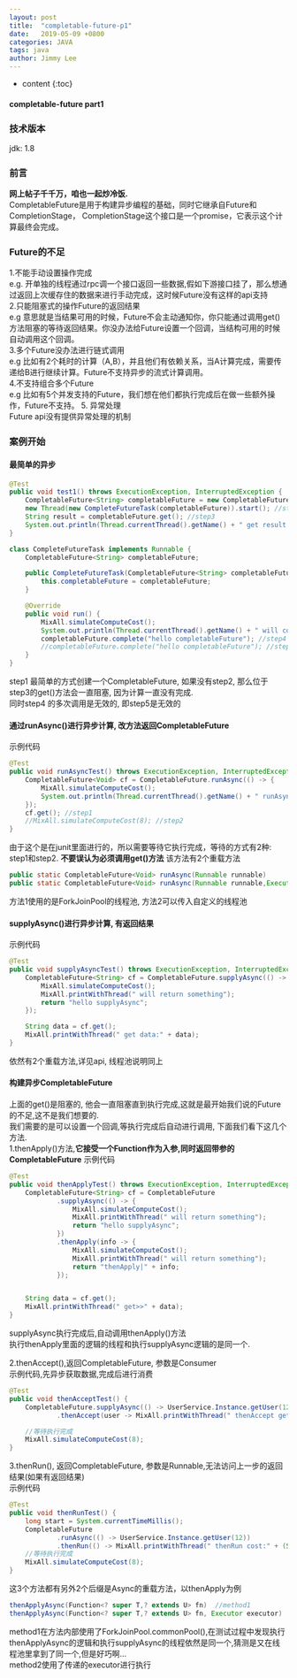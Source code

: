 ```yaml
---
layout: post
title:  "completable-future-p1"
date:   2019-05-09 +0800
categories: JAVA
tags: java
author: Jimmy Lee
---
```


* content
{:toc}


#### completable-future part1   

### 技术版本
jdk: 1.8    


### 前言
**网上帖子千千万，咱也一起炒冷饭.**  
CompletableFuture是用于构建异步编程的基础，同时它继承自Future和CompletionStage， CompletionStage这个接口是一个promise，它表示这个计算最终会完成。       

### Future的不足 
1.不能手动设置操作完成  
e.g. 开单独的线程通过rpc调一个接口返回一些数据,假如下游接口挂了，那么想通过返回上次缓存住的数据来进行手动完成，这时候Future没有这样的api支持   
2.只能阻塞式的操作Future的返回结果   
e.g 意思就是当结果可用的时候，Future不会主动通知你，你只能通过调用get()方法阻塞的等待返回结果。你没办法给Future设置一个回调，当结构可用的时候自动调用这个回调。   
3.多个Future没办法进行链式调用  
e.g 比如有2个耗时的计算（A,B），并且他们有依赖关系，当A计算完成，需要传递给B进行继续计算。Future不支持异步的流式计算调用。   
4.不支持组合多个Future  
e.g 比如有5个并发支持的Future，我们想在他们都执行完成后在做一些额外操作，Future不支持。
5. 异常处理  
Future api没有提供异常处理的机制   

### 案例开始 
#### 最简单的异步
```java
@Test
public void test1() throws ExecutionException, InterruptedException {
    CompletableFuture<String> completableFuture = new CompletableFuture<>(); //step1
    new Thread(new CompleteFutureTask(completableFuture)).start(); //step2
    String result = completableFuture.get(); //step3
    System.out.println(Thread.currentThread().getName() + " get result:" + result);
}

class CompleteFutureTask implements Runnable {
    CompletableFuture<String> completableFuture;

    public CompleteFutureTask(CompletableFuture<String> completableFuture) {
        this.completableFuture = completableFuture;
    }

    @Override
    public void run() {
        MixAll.simulateComputeCost();
        System.out.println(Thread.currentThread().getName() + " will complete future:" + completableFuture);
        completableFuture.complete("hello completableFuture"); //step4
        //completableFuture.complete("hello completableFuture"); //step5
    }
}
```
step1 最简单的方式创建一个CompletableFuture, 如果没有step2, 那么位于step3的get()方法会一直阻塞, 因为计算一直没有完成.     
同时step4 的多次调用是无效的, 即step5是无效的    

#### 通过runAsync()进行异步计算, 改方法返回CompletableFuture<Void>   
示例代码
```java
@Test
public void runAsyncTest() throws ExecutionException, InterruptedException {
    CompletableFuture<Void> cf = CompletableFuture.runAsync(() -> {
        MixAll.simulateComputeCost();
        System.out.println(Thread.currentThread().getName() + " runAsyncTest...................");
    });
    cf.get(); //step1
    //MixAll.simulateComputeCost(8); //step2
}
``` 
 由于这个是在junit里面进行的，所以需要等待它执行完成，等待的方式有2种: step1和step2. 
 **不要误认为必须调用get()方法**
该方法有2个重载方法   
```java
public static CompletableFuture<Void> runAsync(Runnable runnable)  
public static CompletableFuture<Void> runAsync(Runnable runnable,Executor executor)  
```
方法1使用的是ForkJoinPool的线程池, 方法2可以传入自定义的线程池   

#### supplyAsync()进行异步计算, 有返回结果   
示例代码
```java
@Test
public void supplyAsyncTest() throws ExecutionException, InterruptedException {
    CompletableFuture<String> cf = CompletableFuture.supplyAsync(() -> {
        MixAll.simulateComputeCost();
        MixAll.printWithThread(" will return something");
        return "hello supplyAsync";
    });

    String data = cf.get();
    MixAll.printWithThread(" get data:" + data);
}
```
依然有2个重载方法,详见api, 线程池说明同上   

#### 构建异步CompletableFuture
上面的get()是阻塞的, 他会一直阻塞直到执行完成,这就是最开始我们说的Future的不足,这不是我们想要的.  
我们需要的是可以设置一个回调,等执行完成后自动进行调用, 下面我们看下这几个方法.  
1.thenApply()方法,**它接受一个Function作为入参,同时返回带参的CompletableFuture** 
示例代码
```java
@Test
public void thenApplyTest() throws ExecutionException, InterruptedException {
    CompletableFuture<String> cf = CompletableFuture
            .supplyAsync(() -> {
                MixAll.simulateComputeCost();
                MixAll.printWithThread(" will return something");
                return "hello supplyAsync";
            })
            .thenApply(info -> {
                MixAll.simulateComputeCost();
                MixAll.printWithThread(" will return something");
                return "thenApply|" + info;
            });


    String data = cf.get();
    MixAll.printWithThread(" get>>" + data);
}
```
supplyAsync执行完成后,自动调用thenApply()方法  
执行thenApply里面的逻辑的线程和执行supplyAsync逻辑的是同一个.   

2.thenAccept(),返回CompletableFuture<Void>, 参数是Consumer   
示例代码,先异步获取数据,完成后进行消费      
```java
@Test
public void thenAcceptTest() {
    CompletableFuture.supplyAsync(() -> UserService.Instance.getUser(12))
            .thenAccept(user -> MixAll.printWithThread(" thenAccept get userName:" + user.getName()));

    //等待执行完成
    MixAll.simulateComputeCost(8);
}
```

3.thenRun(), 返回CompletableFuture<Void>, 参数是Runnable,无法访问上一步的返回结果(如果有返回结果)   
示例代码
```java
@Test
public void thenRunTest() {
    long start = System.currentTimeMillis();
    CompletableFuture
            .runAsync(() -> UserService.Instance.getUser(12))
            .thenRun(() -> MixAll.printWithThread(" thenRun cost:" + (System.currentTimeMillis() - start) + "ms"));
    //等待执行完成
    MixAll.simulateComputeCost(8);
}
``` 
这3个方法都有另外2个后缀是Async的重载方法，以thenApply为例  
```java
thenApplyAsync(Function<? super T,? extends U> fn)  //method1
thenApplyAsync(Function<? super T,? extends U> fn, Executor executor)   //method2  
```
method1在方法内部使用了ForkJoinPool.commonPool(),在测试过程中发现执行thenApplyAsync的逻辑和执行supplyAsync的线程依然是同一个,猜测是又在线程池里拿到了同一个,但是好巧啊...   
method2使用了传递的executor进行执行   

